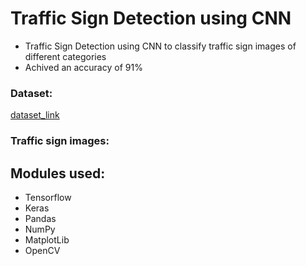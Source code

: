 # Traffic Sign Detection using CNN
- Traffic Sign Detection using CNN to classify traffic sign images of different categories
- Achived an accuracy of 91%

### Dataset: 
[dataset_link](https://www.kaggle.com/datasets/ahemateja19bec1025/traffic-sign-dataset-classification/discussion?sort=hotness)

### Traffic sign images:

## Modules used:
- Tensorflow
- Keras
- Pandas
- NumPy
- MatplotLib
- OpenCV



